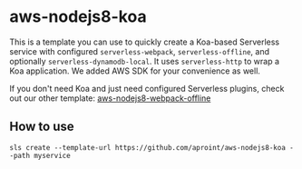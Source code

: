 # aws-nodejs8-koa

This is a template you can use to quickly create a Koa-based Serverless service with configured
`serverless-webpack`, `serverless-offline`, and optionally `serverless-dynamodb-local`. It uses
`serverless-http` to wrap a Koa application. We added AWS SDK for your convenience as well.

If you don't need Koa and just need configured Serverless plugins, check out our other template:
[aws-nodejs8-webpack-offline](https://github.com/aproint/aws-nodejs8-webpack-offline)

## How to use

```
sls create --template-url https://github.com/aproint/aws-nodejs8-koa --path myservice
```